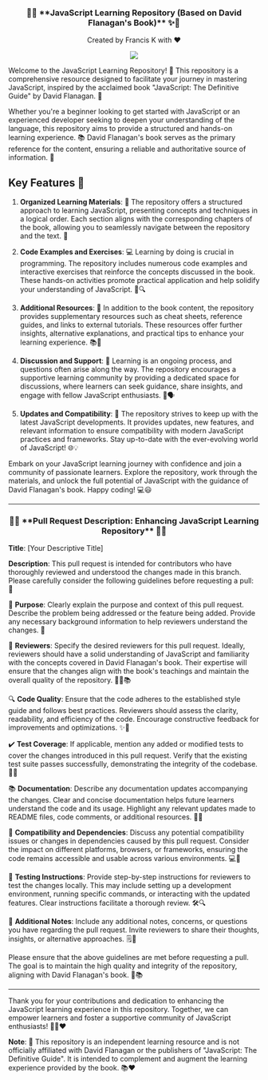 <h3 align="center">📘✨ **JavaScript Learning Repository (Based on David Flanagan's Book)** ✨📘</h3>

<p align="center">Created by Francis K with ❤️</p>
<p align="center"><img src="https://github.com/LUCASFRANKINC/LUCASFRANKINC/blob/main/lukade_Frank%20Dex%20Devs_Landscape_121.png" /></p> 

Welcome to the JavaScript Learning Repository! 🎉 This repository is a comprehensive resource designed to facilitate your journey in mastering JavaScript, inspired by the acclaimed book "JavaScript: The Definitive Guide" by David Flanagan. 🚀

Whether you're a beginner looking to get started with JavaScript or an experienced developer seeking to deepen your understanding of the language, this repository aims to provide a structured and hands-on learning experience. 📚 David Flanagan's book serves as the primary reference for the content, ensuring a reliable and authoritative source of information. 🙌

## Key Features 🌟

1. **Organized Learning Materials**: 📂 The repository offers a structured approach to learning JavaScript, presenting concepts and techniques in a logical order. Each section aligns with the corresponding chapters of the book, allowing you to seamlessly navigate between the repository and the text. 📖

2. **Code Examples and Exercises**: 💻 Learning by doing is crucial in programming. The repository includes numerous code examples and interactive exercises that reinforce the concepts discussed in the book. These hands-on activities promote practical application and help solidify your understanding of JavaScript. 🚀🔍

3. **Additional Resources**: 🌈 In addition to the book content, the repository provides supplementary resources such as cheat sheets, reference guides, and links to external tutorials. These resources offer further insights, alternative explanations, and practical tips to enhance your learning experience. 📚🔗

4. **Discussion and Support**: 💬 Learning is an ongoing process, and questions often arise along the way. The repository encourages a supportive learning community by providing a dedicated space for discussions, where learners can seek guidance, share insights, and engage with fellow JavaScript enthusiasts. 🤝🗣️

5. **Updates and Compatibility**: 🔄 The repository strives to keep up with the latest JavaScript developments. It provides updates, new features, and relevant information to ensure compatibility with modern JavaScript practices and frameworks. Stay up-to-date with the ever-evolving world of JavaScript! 🌐💡

Embark on your JavaScript learning journey with confidence and join a community of passionate learners. Explore the repository, work through the materials, and unlock the full potential of JavaScript with the guidance of David Flanagan's book. Happy coding! 💻😃
<hr />
<h3 align="center">🌟📝 **Pull Request Description: Enhancing JavaScript Learning Repository** 📝🌟</h3>

**Title**: [Your Descriptive Title]

**Description**:
This pull request is intended for contributors who have thoroughly reviewed and understood the changes made in this branch. Please carefully consider the following guidelines before requesting a pull: 🚀

🎯 **Purpose**: Clearly explain the purpose and context of this pull request. Describe the problem being addressed or the feature being added. Provide any necessary background information to help reviewers understand the changes. 📖

👥 **Reviewers**: Specify the desired reviewers for this pull request. Ideally, reviewers should have a solid understanding of JavaScript and familiarity with the concepts covered in David Flanagan's book. Their expertise will ensure that the changes align with the book's teachings and maintain the overall quality of the repository. 🕵️‍♀️📚

🔍 **Code Quality**: Ensure that the code adheres to the established style guide and follows best practices. Reviewers should assess the clarity, readability, and efficiency of the code. Encourage constructive feedback for improvements and optimizations. ✨🔧

✔️ **Test Coverage**: If applicable, mention any added or modified tests to cover the changes introduced in this pull request. Verify that the existing test suite passes successfully, demonstrating the integrity of the codebase. 🧪✅

📚 **Documentation**: Describe any documentation updates accompanying the changes. Clear and concise documentation helps future learners understand the code and its usage. Highlight any relevant updates made to README files, code comments, or additional resources. 📝📖

🔗 **Compatibility and Dependencies**: Discuss any potential compatibility issues or changes in dependencies caused by this pull request. Consider the impact on different platforms, browsers, or frameworks, ensuring the code remains accessible and usable across various environments. 💻🔌

🔧 **Testing Instructions**: Provide step-by-step instructions for reviewers to test the changes locally. This may include setting up a development environment, running specific commands, or interacting with the updated features. Clear instructions facilitate a thorough review. 🛠️🔍

📝 **Additional Notes**: Include any additional notes, concerns, or questions you have regarding the pull request. Invite reviewers to share their thoughts, insights, or alternative approaches. 🗒️💬

Please ensure that the above guidelines are met before requesting a pull. The goal is to maintain the high quality and integrity of the repository, aligning with David Flanagan's book. 🙌📚
<hr />
Thank you for your contributions and dedication to enhancing the JavaScript learning experience in this repository. Together, we can empower learners and foster a supportive community of JavaScript enthusiasts! 🌟🚀❤️

**Note**: 📝 This repository is an independent learning resource and is not officially affiliated with David Flanagan or the publishers of "JavaScript: The Definitive Guide". It is intended to complement and augment the learning experience provided by the book. 📚❤️
